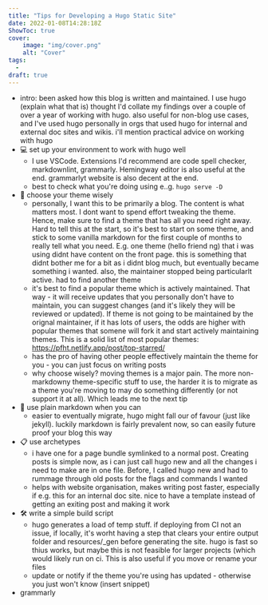 ```yaml
---
title: "Tips for Developing a Hugo Static Site"
date: 2022-01-08T14:28:18Z
ShowToc: true
cover:
    image: "img/cover.png"
    alt: "Cover"
tags:
  - 
draft: true
---
```


- intro: been asked how this blog is written and maintained. I use hugo (explain what that is) thought I'd collate my findings over a couple of over a year of working with hugo. also useful for non-blog use cases, and I've used hugo personally in orgs that used hugo for internal and external doc sites and wikis. i'll mention practical advice on working with hugo
- 💻 set up your environment to work with hugo well
  - I use VSCode. Extensions I'd recommend are code spell checker, markdownlint, grammarly. Hemingway editor is also useful at the end. grammarlyt website is also decent at the end.
  - best to check what you're doing using e..g. `hugo serve -D`
- 🧠 choose your theme wisely
  - personally, I want this to be primarily a blog. The content is what matters most. I dont want to spend effort tweaking the theme. Hence, make sure to find a theme that has all you need right away. Hard to tell this at the start, so it's best to start on some theme, and stick to some vanilla markdown for the first couple of months to really tell what you need. E.g. one theme (hello friend ng) that i was using didnt have content on the front page. this is something that didnt bother me for a bit as i didnt blog much, but eventually became something i wanted. also, the maintainer stopped being particularlt active. had to find another theme
  - it's best to find a popular theme which is actively maintained. That way - it will receive updates that you personally don't have to maintain, you can suggest changes (and it's likely they will be reviewed or updated). If theme is not going to be maintained by the orignal maintainer, if it has lots of users, the odds are higher with popular themes that somene will fork it and start actively maintaining themes. This is a solid list of most popular themes: https://pfht.netlify.app/post/top-starred/
  - has the pro of having other people effectively maintain the theme for you - you can just focus on writing posts
  - why choose wisely? moving themes is a major pain. The more non-markdowny theme-specific stuff to use, the harder it is to migrate as a theme you're moving to may do something differently (or not support it at all). Which leads me to the next tip
- 🍦 use plain markdown when you can
  - easier to eventually migrate, hugo might fall our of favour (just like jekyll). luckily markdown is fairly prevalent now, so can easily future proof your blog this way
- 📋 use archetypes
    - i have one for a page bundle symlinked to a normal post. Creating posts is simple now, as i can just call hugo new and all the changes i need to make are in one file. Before, I called hugo new and had to rummage through old posts for the flags and commands I wanted
    - helps with website organisation, makes writing post faster, especially if e.g. this for an internal doc site. nice to have a template instead of getting an exiting post and making it work
- 🛠 write a simple build script
  - hugo generates a load of temp stuff. if deploying from CI not an issue, if locally, it's worht having a step that clears your entire output folder and resources/_gen before generating the site. hugo is fast so thius works, but maybe this is not feasible for larger projects (which would likely run on ci. This is also useful if you move or rename your files
  - update or notify if the theme you're using has updated - otherwise you just won't know (insert snippet)
- grammarly
